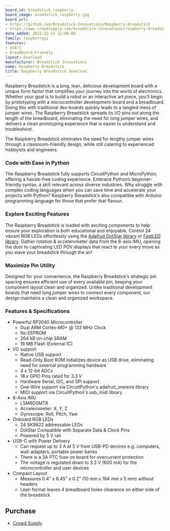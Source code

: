 ```yaml
---
board_id: breadstick_raspberry
board_image: breadstick_raspberry.jpg
board_url:
- https://github.com/Breadstick-Innovations/Raspberry-Breadstick
- https://www.crowdsupply.com/breadstick-innovations/raspberry-breadstick
date_added: 2023-12-14 12:00:00
family: raspberrypi
features:
- USB-C
- Breadboard-Friendly
layout: download
manufacturer: Breadstick Innovations
name: Raspberry Breadstick
title: Raspberry Breadstick Download
---
```


Raspberry Breadstick is a long, lean, delicious development board with a unique form factor that simplifies your journey into the world of electronics. Whether your goal is to build a robot or an interactive art piece, you’ll begin by prototyping with a microcontroller development-board and a breadboard. Doing this with traditional dev-boards quickly leads to a tangled mess of jumper wires. The Raspberry Breadstick spreads its I/O pins out along the length of the breadboard, eliminating the need for long jumper wires, and delivers a clean prototyping experience that is easier to understand and troubleshoot.

The Raspberry Breadstick eliminates the need for lengthy jumper wires through a classroom-friendly design, while still catering to experienced hobbyists and engineers.

### Code with Ease in Python

The Raspberry Breadstick fully supports CircuitPython and MicroPython, offering a hassle-free coding experience. Embrace Python’s beginner-friendly syntax, a skill relevant across diverse industries. Why struggle with complex coding languages when you can save time and accelerate your projects with Python? Raspberry Breadstick’s also compatible with Arduino programming language for those that prefer that flavour.

### Explore Exciting Features

The Raspberry Breadstick is loaded with exciting components to help ensure your exploration is both educational and enjoyable. Control 24 vibrant RGB LEDs effortlessly using the [Adafruit DotStar library](https://github.com/adafruit/Adafruit_DotStar) or [FastLED library](https://github.com/FastLED/FastLED). Gather rotation & accelerometer data from the 6-axis IMU, opening the door to captivating LED POV displays that react to your every move as you wave your breadstick through the air!

### Maximize Pin Utility

Designed for your convenience, the Raspberry Breadstick’s strategic pin spacing ensures efficient use of every available pin, keeping your component layout clean and organized. Unlike traditional development boards that need long jumper wires to connect every component, our design maintains a clean and organized workspace.

### Features & Specifications

- Powerful RP2040 Microcontroller
  - Dual ARM Cortex-M0+ @ 133 MHz Clock
  - No EEPROM
  - 264 kB on-chip SRAM
  - 16 MB Flash (External IC)
- I/O support
  - Native USB support
  - Read-Only Boot ROM initializes device as USB drive, eliminating need for external programming hardware
  - 4 x 12-bit ADCs
  - 18 x GPIO Pins rated for 3.3 V
  - Hardware Serial, I2C, and SPI support
  - One-Wire support via CircuitPython's adafruit_onewire library
  - MIDI support via CircuitPython's usb_midi library
- 6-Axis IMU
  - LSM6DSMTR
  - Accelerometer: X, Y, Z
  - Gyroscope: Roll, Pitch, Yaw
- Onboard RGB LEDs
  - 24 SK9822 addressable LEDs
  - DotStar Compatible with Separate Data & Clock Pins
  - Powered by 5 V rail
- USB-C with Power Delivery
  - Can request up to 3 A at 5 V from USB-PD devices e.g. computers, wall-adapters, portable power banks
  - There is a 3A PTC fuse on board for overcurrent protection
  - The voltage is regulated down to 3.3 V (600 mA) for the microcontroller and user devices
- Compact Layout
  - Measures 0.4" x 6.45" x 0.2" (10 mm x 164 mm x 5 mm) without headers
  - Lean format leaves 4 breadboard holes clearance on either side of the breadstick

## Purchase

* [Crowd Supply](https://www.crowdsupply.com/breadstick-innovations/raspberry-breadstick)
